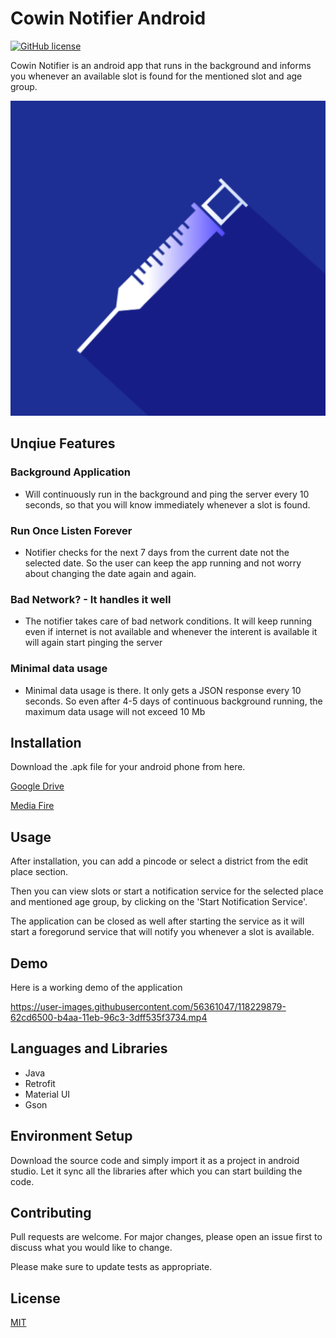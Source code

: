 # Cowin Notifier Android

[![GitHub license](https://img.shields.io/badge/License-MIT-blue.svg)](LICENSE)

Cowin Notifier is an android app that runs in the background and informs you whenever an available slot is found for the mentioned slot and age group.

![Cowin Notifier Logo](https://github.com/sukritkapil2/Cowin-Notifier-Android/blob/master/app/src/main/ic_launcher_cowin_notifier-playstore.png?raw=true)

## Unqiue Features

### Background Application
* Will continuously run in the background and ping the server every 10 seconds, so that you will know immediately whenever a slot is found.
### Run Once Listen Forever
* Notifier checks for the next 7 days from the current date not the selected date. So the user can keep the app running and not worry about changing the date again and again.
### Bad Network? - It handles it well
* The notifier takes care of bad network conditions. It will keep running even if internet is not available and whenever the interent is available it will again start pinging the server
### Minimal data usage
* Minimal data usage is there. It only gets a JSON response every 10 seconds. So even after 4-5 days of continuous background running, the maximum data usage will not exceed 10 Mb

## Installation

Download the .apk file for your android phone from here.

[Google Drive](https://drive.google.com/file/d/11pKVg08d-ilzCI8Xjnn7z_VidSVGOK1H/view?fbclid=IwAR3HC07pNP84zIolLENgABhifg-RV8XslrS2iVd996tzwC0Cu4Kj1bXMmOk)

[Media Fire](http://www.mediafire.com/file/if5h59wgok8b0h5/Cowin_Notifier_v1.3.1.apk/file)

## Usage

After installation, you can add a pincode or select a district from the edit place section.

Then you can view slots or start a notification service for the selected place and mentioned age group, by clicking on the 'Start Notification Service'.

The application can be closed as well after starting the service as it will start a foregorund service that will notify you whenever a slot is available.

## Demo

Here is a working demo of the application

https://user-images.githubusercontent.com/56361047/118229879-62cd6500-b4aa-11eb-96c3-3dff535f3734.mp4

## Languages and Libraries

* Java
* Retrofit
* Material UI
* Gson

## Environment Setup

Download the source code and simply import it as a project in android studio.
Let it sync all the libraries after which you can start building the code.

## Contributing

Pull requests are welcome. For major changes, please open an issue first to discuss what you would like to change.

Please make sure to update tests as appropriate.

## License

[MIT](https://choosealicense.com/licenses/mit/)
